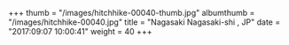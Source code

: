 +++
thumb = "/images/hitchhike-00040-thumb.jpg"
albumthumb = "/images/hitchhike-00040.jpg"
title = "Nagasaki Nagasaki-shi , JP"
date = "2017:09:07 10:00:41"
weight = 40
+++
